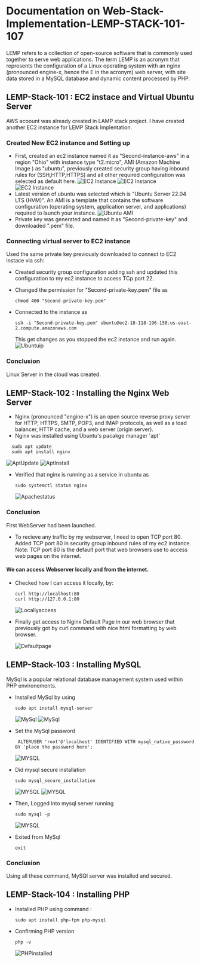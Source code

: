 # Documentation on Web-Stack-Implementation-LEMP-STACK-101-107
LEMP refers to a collection of open-source software that is commonly used together to serve web applications. The term LEMP is an acronym that represents the configuration of a Linux operating system with an nginx (pronounced engine-x, hence the E in the acronym) web server, with site data stored in a MySQL database and dynamic content processed by PHP.

## LEMP-Stack-101 : EC2 instace and Virtual Ubuntu Server
AWS acoount was already created in LAMP stack project. I have created another EC2 instance for LEMP Stack Implentation.

### Created New EC2 instance and Setting up 
- First, created an ec2 instance named it as "Second-instance-aws" in a region "Ohio" with instance type "t2.micro", AMI (Amazon Machine Image ) as "ubuntu", previously created security group having inbound rules for (SSH,HTTP,HTTPS) and all other required configuration was selected as default here.
 ![EC2 Instance](./images/t2_micro.png)
 ![EC2 Instance](./images/securitygroup.png)
 ![EC2 Instance](./images/EC2.png)
- Latest version of ubuntu was selected which is "Ubuntu Server 22.04 LTS (HVM)". An AMI is a template that contains the software configuration (operating system, application server, and applications) required to launch your instance.
 ![Ubuntu AMI](./images/AMI_ubuntu.png)
- Private key was generated and named it as "Second-private-key" and downloaded ".pem" file.

### Connecting virtual server to EC2 instance
Used the same private key previously downloaded to connect to EC2 instace via ssh:
- Created security group configuration adding ssh and updated this configuration to my ec2 instance to access  TCp port 22.
- Changed the permission for "Second-private-key.pem" file as

  ```
  chmod 400 "Second-private-key.pem"
  ```
- Connected to the instance as
  ```
  ssh -i "Second-private-key.pem" ubuntu@ec2-18-118-196-158.us-east-2.compute.amazonaws.com
  ```
  This get changes as you stopped the ec2 instance and run again.
  ![Ubuntuip](./images/ubuntuip.png)

### Conclusion 
Linux Server in the cloud was created.

## LEMP-Stack-102 : Installing the Nginx Web Server
- Nginx (pronounced "engine-x") is an open source reverse proxy server for HTTP, HTTPS, SMTP, POP3, and IMAP protocols, as well as a load balancer, HTTP cache, and a web server (origin server). 
- Nginx was installed using Ubuntu's pacakge manager 'apt'
```
  sudo apt update
  sudo apt install nginx
  ```
  ![AptUpdate](./images/aptupdate.png)
  ![AptInstall](./images/aptinstall.png)

- Verified that nginx is running as a service in ubuntu as
  ```
  sudo systemctl status nginx
  ```
  ![Apachestatus](./images/nginxstatus.png)

### Conclusion 
First WebServer had been launched.

- To recieve any traffic by my webserver, I need to open TCP port 80. Added TCP port 80 in security group inbound rules of my ec2 instance.
Note: TCP port 80 is the default port that web browsers use to access web pages on the internet.

#### We can access Webserver locally and from the internet.
- Checked how I can access it locally, by:
  ```
  curl http://localhost:80
  curl http://127.0.0.1:80
  ```
  ![Locallyaccess](./images/locally.png)

- Finally get access to Nginx Default Page in our web browser that previously got by curl command with nice html formatting by web browser.

  ![Defaultpage](./images/defaultpage.png)

## LEMP-Stack-103 : Installing MySQL
MySql is a popular relational database management system used within PHP environements.
- Installed MySql by using
  ```
  sudo apt install mysql-server
  ```
  ![MySql](./images/mysqlinstall.png)
  ![MySql](./images/mysqlsudo.png)

- Set the MySql password 
  ```
   ALTERUSER 'root'@'localhost' IDENTIFIED WITH mysql_native_password BY 'place the password here';
  ```

  ![MYSQL](./images/mysqlpassword.png)

- Did mysql secure installation
  ```
  sudo mysql_secure_installation
  ```
  ![MYSQL](./images/mysqlsecure.png)
  ![MYSQL](./images/mysqlsecure2.png)

- Then, Logged into mysql server running
  ```
  sudo mysql -p
  ```
  ![MYSQL](./images/mysqlp.png)  
- Exited from MySql
  ```
  exit
  ```

### Conclusion
Using all these command, MySQl server was installed and secured.

## LEMP-Stack-104 : Installing PHP
- Installed PHP using command :
  ```
  sudo apt install php-fpm php-mysql
  ```
- Confirming PHP version
  ```
  php -v
  ```
  ![PHPinstalled](./images/phpv.png)




